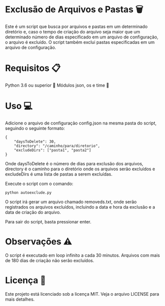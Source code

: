# Exclusão de Arquivos e Pastas 🗑️
Este é um script que busca por arquivos e pastas em um determinado diretório e, caso o tempo de criação do arquivo seja maior que um determinado número de dias especificado em um arquivo de configuração, o arquivo é excluído. O script também exclui pastas especificadas em um arquivo de configuração.
<br>
# Requisitos 📋
Python 3.6 ou superior 🐍
Módulos json, os e time 📜
<br>
# Uso 💻
Adicione o arquivo de configuração config.json na mesma pasta do script, seguindo o seguinte formato:
```
{
    "daysToDelete": 30,
    "directory": "/caminho/para/diretorio",
    "excludeDirs": ["pasta1", "pasta2"]
}
```
Onde daysToDelete é o número de dias para exclusão dos arquivos, directory é o caminho para o diretório onde os arquivos serão excluídos e excludeDirs é uma lista de pastas a serem excluídas.

Execute o script com o comando:
```
python autoexclude.py
```
O script irá gerar um arquivo chamado removeds.txt, onde serão registrados os arquivos excluídos, incluindo a data e hora da exclusão e a data de criação do arquivo.

Para sair do script, basta pressionar enter.
<br>
# Observações ⚠️
O script é executado em loop infinito a cada 30 minutos.
Arquivos com mais de 180 dias de criação não serão excluídos.
<br>
# Licença 📃
Este projeto está licenciado sob a licença MIT. Veja o arquivo LICENSE para mais detalhes.
